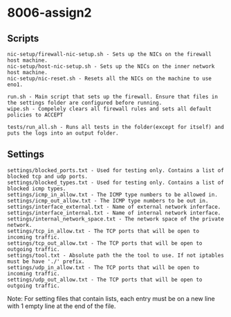 # 8006-assign2

## Scripts

    nic-setup/firewall-nic-setup.sh - Sets up the NICs on the firewall host machine.
    nic-setup/host-nic-setup.sh - Sets up the NICs on the inner network host machine.
    nic-setup/nic-reset.sh - Resets all the NICs on the machine to use eno1.

    run.sh - Main script that sets up the firewall. Ensure that files in the settings folder are configured before running.
    wipe.sh - Compelely clears all firewall rules and sets all default policies to ACCEPT

	tests/run_all.sh - Runs all tests in the folder(except for itself) and puts the logs into an output folder.

## Settings

    settings/blocked_ports.txt - Used for testing only. Contains a list of blocked tcp and udp ports.
    settings/blocked_types.txt - Used for testing only. Contains a list of blocked icmp types.
    settings/icmp_in_allow.txt - The ICMP type numbers to be allowed in.
    settings/icmp_out_allow.txt - The ICMP type numbers to be out in.
    settings/interface_external.txt - Name of external network inferface.
    settings/interface_internal.txt - Name of internal network interface.
    settings/internal_network_space.txt - The network space of the private network.
    settings/tcp_in_allow.txt - The TCP ports that will be open to incoming traffic.
    settings/tcp_out_allow.txt - The TCP ports that will be open to outgoing traffic.
    settings/tool.txt - Absolute path the the tool to use. If not iptables must be have './' prefix.
    settings/udp_in_allow.txt - The TCP ports that will be open to incoming traffic.
    settings/udp_out_allow.txt - The TCP ports that will be open to outgoing traffic.

Note: For setting files that contain lists, each entry must be on a new line with 1 empty line at the end of the file.
